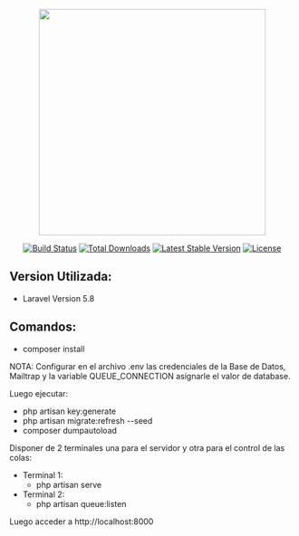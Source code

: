 <p align="center"><img src="https://res.cloudinary.com/dtfbvvkyp/image/upload/v1566331377/laravel-logolockup-cmyk-red.svg" width="400"></p>

<p align="center">
<a href="https://travis-ci.org/laravel/framework"><img src="https://travis-ci.org/laravel/framework.svg" alt="Build Status"></a>
<a href="https://packagist.org/packages/laravel/framework"><img src="https://poser.pugx.org/laravel/framework/d/total.svg" alt="Total Downloads"></a>
<a href="https://packagist.org/packages/laravel/framework"><img src="https://poser.pugx.org/laravel/framework/v/stable.svg" alt="Latest Stable Version"></a>
<a href="https://packagist.org/packages/laravel/framework"><img src="https://poser.pugx.org/laravel/framework/license.svg" alt="License"></a>
</p>

## Version Utilizada:
- Laravel Version 5.8

## Comandos:
- composer install

NOTA: Configurar en el archivo .env las credenciales de la Base de Datos, Mailtrap y la variable QUEUE_CONNECTION 
asignarle el valor de database. 

Luego ejecutar:
- php artisan key:generate
- php artisan migrate:refresh --seed
- composer dumpautoload

Disponer de 2 terminales una para el servidor y otra para el control de las colas:

- Terminal 1:
    - php artisan serve
- Terminal 2:
    - php artisan queue:listen
    
    
Luego acceder a http://localhost:8000
